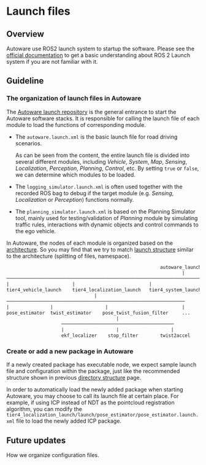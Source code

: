 # Launch files

## Overview

Autoware use ROS2 launch system to startup the software. Please see the [official documentation](https://docs.ros.org/en/humble/Tutorials/Intermediate/Launch/Launch-Main.html) to get a basic understanding about ROS 2 Launch system if you are not familiar with it.


## Guideline

### The organization of launch files in Autoware

The [Autoware launch repository]( https://github.com/autowarefoundation/autoware_launch/tree/main/autoware_launch) is the general entrance to start the Autoware software stacks. It is responsible for calling the launch file of each module to load the functions of corresponding module. 

+ The `autoware.launch.xml` is the basic launch file for road driving scenarios. 

  As can be seen from the content, the entire launch file is divided into several different modules, including *Vehicle*, *System*, *Map*, *Sensing*, *Localization*, *Perception*, *Planning*, *Control*, etc. By setting `true` or `false`, we can determine which modules to be loaded.

+ The `logging_simulator.launch.xml` is often used together with the recorded ROS bag to debug if the target module (e.g. *Sensing*, *Localization* or *Perception*) functions normally. 

+ The `planning_simulator.launch.xml` is based on the Planning Simulator tool, mainly used for testing/validation of *Planning* module by simulating traffic rules, interactions with dynamic objects and control commands to the ego vehicle.

In Autoware, the nodes of each module is organized based on the [architecture](https://autowarefoundation.github.io/autoware-documentation/main/design/autoware-architecture/#high-level-architecture-design). So you may find that we try to match [launch structure](https://github.com/autowarefoundation/autoware.universe/tree/main/launch) similar to the architecture (splitting of files, namespace).

```txt
                                                        autoware_launch
                                                                |
─────────────────────────────────────────────────────────────────────────────────────────────────────────────────────────────
|                       |                           |                       |                       |                       |
tier4_vehicle_launch    tier4_localization_launch   tier4_system_launch tier4_sensing_launch    tier4_perception_launch    ...
                                |
─────────────────────────────────────────────────────────────────
|               |                   |                           |
pose_estimator	twist_estimator    pose_twist_fusion_filter     ...
                                        |
                    ─────────────────────────────────────────
                    |                   |                   |
                    ekf_localizer    stop_filter        twist2accel
```


### Create or add a new package in Autoware

If a newly created package has executable node, we expect sample launch file and configuration within the package, just like the recommended structure shown in previous [directory structure](https://autowarefoundation.github.io/autoware-documentation/main/contributing/coding-guidelines/ros-nodes/directory-structure/) page. 

In order to automatically load the newly added package when starting Autoware, you may choose to call its launch file at certain place. For example, if using ICP instead of NDT as the pointcloud registration algorithm, you can modify the `tier4_localization_launch/launch/pose_estimator/pose_estimator.launch.xml` file to load the newly added ICP package.


## Future updates

How we organize configuration files.

